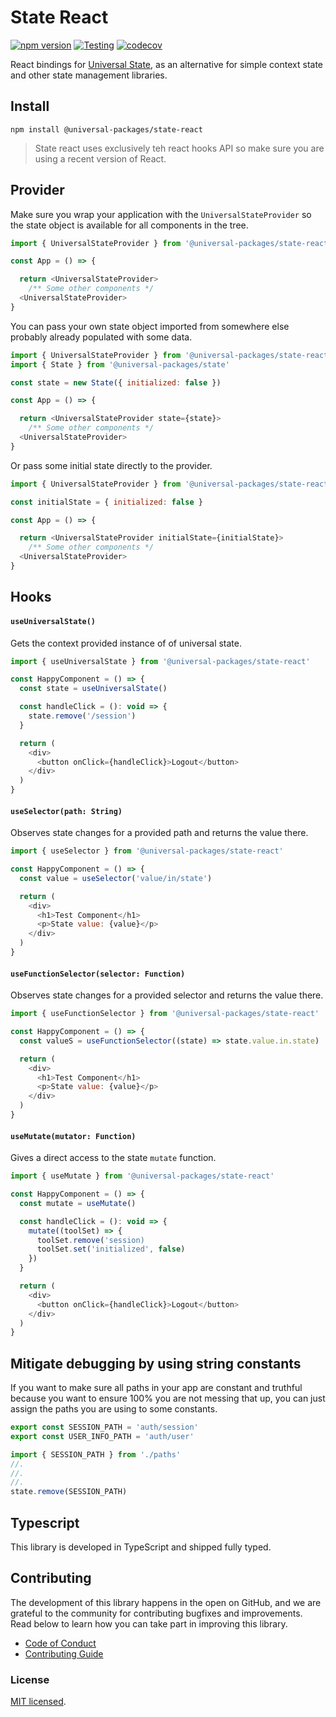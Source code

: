 # State React

[![npm version](https://badge.fury.io/js/@universal-packages%2Fstate-react.svg)](https://www.npmjs.com/package/@universal-packages/state-react)
[![Testing](https://github.com/universal-packages/universal-state-react/actions/workflows/testing.yml/badge.svg)](https://github.com/universal-packages/universal-state-react/actions/workflows/testing.yml)
[![codecov](https://codecov.io/gh/universal-packages/universal-state-react/branch/main/graph/badge.svg?token=CXPJSN8IGL)](https://codecov.io/gh/universal-packages/universal-state-react)

React bindings for [Universal State](https://github.com/universal-packages/universal-state), as an alternative for simple context state and other state management libraries.

## Install

```shell
npm install @universal-packages/state-react
```

> State react uses exclusively teh react hooks API so make sure you are using a recent version of React.

## Provider

Make sure you wrap your application with the `UniversalStateProvider` so the state object is available for all components in the tree.

```js
import { UniversalStateProvider } from '@universal-packages/state-react'

const App = () => {

  return <UniversalStateProvider>
    /** Some other components */
  <UniversalStateProvider>
}
```

You can pass your own state object imported from somewhere else probably already populated with some data.

```js
import { UniversalStateProvider } from '@universal-packages/state-react'
import { State } from '@universal-packages/state'

const state = new State({ initialized: false })

const App = () => {

  return <UniversalStateProvider state={state}>
    /** Some other components */
  <UniversalStateProvider>
}
```

Or pass some initial state directly to the provider.

```js
import { UniversalStateProvider } from '@universal-packages/state-react'

const initialState = { initialized: false }

const App = () => {

  return <UniversalStateProvider initialState={initialState}>
    /** Some other components */
  <UniversalStateProvider>
}
```

## Hooks
#### **`useUniversalState()`**

Gets the context provided instance of of universal state.

```js
import { useUniversalState } from '@universal-packages/state-react'

const HappyComponent = () => {
  const state = useUniversalState()

  const handleClick = (): void => {
    state.remove('/session')
  }

  return (
    <div>
      <button onClick={handleClick}>Logout</button>
    </div>
  )
}
```

#### **`useSelector(path: String)`**

Observes state changes for a provided path and returns the value there.

```js
import { useSelector } from '@universal-packages/state-react'

const HappyComponent = () => {
  const value = useSelector('value/in/state')

  return (
    <div>
      <h1>Test Component</h1>
      <p>State value: {value}</p>
    </div>
  )
}
```

#### **`useFunctionSelector(selector: Function)`**

Observes state changes for a provided selector and returns the value there.

```js
import { useFunctionSelector } from '@universal-packages/state-react'

const HappyComponent = () => {
  const valueS = useFunctionSelector((state) => state.value.in.state)

  return (
    <div>
      <h1>Test Component</h1>
      <p>State value: {value}</p>
    </div>
  )
}
```

#### **`useMutate(mutator: Function)`**

Gives a direct access to the state `mutate` function.

```js
import { useMutate } from '@universal-packages/state-react'

const HappyComponent = () => {
  const mutate = useMutate()

  const handleClick = (): void => {
    mutate((toolSet) => {
      toolSet.remove('session)
      toolSet.set('initialized', false)
    })
  }

  return (
    <div>
      <button onClick={handleClick}>Logout</button>
    </div>
  )
}
```

## Mitigate debugging by using string constants

If you want to make sure all paths in your app are constant and truthful because you want to ensure 100% you are not messing that up, you can just assign the paths you are using to some constants.

```js
export const SESSION_PATH = 'auth/session'
export const USER_INFO_PATH = 'auth/user'
```

```js
import { SESSION_PATH } from './paths'
//.
//.
//.
state.remove(SESSION_PATH)
```

## Typescript

This library is developed in TypeScript and shipped fully typed.

## Contributing

The development of this library happens in the open on GitHub, and we are grateful to the community for contributing bugfixes and improvements. Read below to learn how you can take part in improving this library.

- [Code of Conduct](./CODE_OF_CONDUCT.md)
- [Contributing Guide](./CONTRIBUTING.md)

### License

[MIT licensed](./LICENSE).
